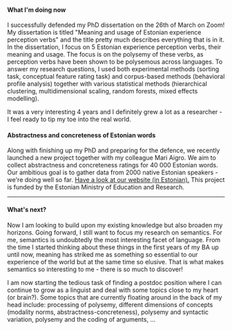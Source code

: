 #### What I'm doing now

I successfully defended my PhD dissertation on the 26th of March on Zoom! My dissertation is titled "Meaning and usage of Estonian experience perception verbs" and the title pretty much describes everything that is in it. In the dissertation, I focus on 5 Estonian experience perception verbs, their meaning and usage. The focus is on the polysemy of these verbs, as perception verbs have been shown to be polysemous across languages. To answer my research questions, I used both experimental methods (sorting task, conceptual feature rating task) and corpus-based methods (behavioral profile analysis) together with various statistical methods (hierarchical clustering, multidimensional scaling, random forests, mixed effects modelling).

It was a very interesting 4 years and I definitely grew a lot as a researcher - I feel ready to tip my toe into the real world.

#### Abstractness and concreteness of Estonian words

Along with finishing up my PhD and preparing for the defence, we recently launched a new project together with my colleague Mari Aigro. We aim to collect abstractness and concreteness ratings for 40 000 Estonian words. Our ambitious goal is to gather data from 2000 native Estonian speakers - we're doing well so far. [Have a look at our website (in Estonian).](https://www.eestiabstraktsus.ee/) This project is funded by the Estonian Ministry of Education and Research.

---

#### What's next?

Now I am looking to build upon my existing knowledge but also broaden my horizons. Going forward, I still want to focus my research on semantics. For me, semantics is undoubtedly the most interesting facet of language. From the time I started thinking about these things in the first years of my BA up until now, meaning has striked me as something so essential to our experience of the world but at the same time so elusive. That is what makes semantics so interesting to me - there is so much to discover! 

I am now starting the tedious task of finding a postdoc position where I can continue to grow as a linguist and deal with some topics close to my heart (or brain?). Some  topics that are currently floating around in the back of my head include: processing of polysemy, different dimensions of concepts (modality norms, abstractness-concreteness), polysemy and syntactic variation,  polysemy and the coding of arguments, ...

